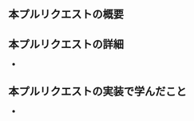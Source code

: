 <!-- GItHub Copilot コードレビューへの指示：このプルリクエストをレビューしてコメントする際には、日本語を使用してください。 -->

## 本プルリクエストの概要


## 本プルリクエストの詳細
* 


## 本プルリクエストの実装で学んだこと
* 